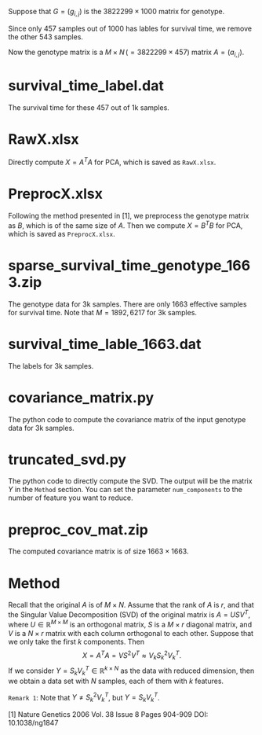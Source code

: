 Suppose that $G = (g_{i,j})$ is the $3822299 \times 1000$ matrix for genotype.

Since only $457$ samples out of $1000$ has lables for survival time, we remove the other $543$ samples.

Now the genotype matrix is a $M\times N \, ( = 3822299 \times 457)$ matrix $A = (a_{i,j})$.


# survival_time_label.dat
The survival time for these $457$  out of 1k samples.

# RawX.xlsx
Directly compute $X = A^TA$ for PCA, which is saved as `RawX.xlsx`.

# PreprocX.xlsx
Following the method presented in [1], we preprocess the genotype matrix as $B$, which is of the same size of $A$. Then we compute $X = B^TB$ for PCA, which is saved as `PreprocX.xlsx`.

# sparse_survival_time_genotype_1663.zip
The genotype data for 3k samples. There are only $1663$ effective samples for survival time.  Note that $M = 1892,6217$ for 3k samples.

# survival_time_lable_1663.dat
The labels for 3k samples.

# covariance_matrix.py

The python code to compute the covariance matrix of the input genotype data for 3k samples. 

# truncated_svd.py

The python code to directly compute the SVD. The output will be the matrix $Y$ in the `Method` section. You can set the parameter `num_components` to the number of feature you want to reduce.

# preproc_cov_mat.zip

The computed covariance matrix is of size $1663\times 1663$.

# Method

Recall that the original $A$ is of $M\times N$. Assume that the rank of $A$ is $r$, and that the Singular Value Decomposition (SVD) of the original matrix is $A = USV^T$, where $U\in\mathbb{R}^{M\times M}$ is an orthogonal matrix, $S$ is a $M\times r$ diagonal matrix, and $V$ is a $N\times r$ matrix with each column orthogonal to each other. Suppose that we only take the first $k$ components. Then $$X  = A^TA = VS^2V^T \approx V_k S_k^2V_k^T.$$ If we consider $Y = S_kV_k^T\in \mathbb{R}^{k\times N}$ as the data with reduced dimension, then we obtain a data set with $N$ samples, each of them with $k$ features.

`Remark 1`: Note that $Y\neq S_k^2V_k^T$, but $Y = S_kV_k^T$.

[1] Nature Genetics 2006 Vol. 38 Issue 8 Pages 904-909 DOI: 10.1038/ng1847